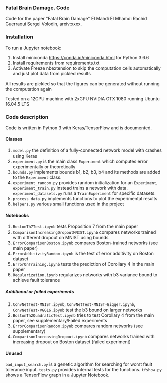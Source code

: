 ### Fatal Brain Damage. Code
Code for the paper "Fatal Brain Damage" El Mahdi El Mhamdi Rachid Guerraoui Sergei Volodin, arxiv:xxxx.

### Installation
To run a Jupyter notebook:
1. Install miniconda https://conda.io/miniconda.html for Python 3.6.6
2. Install requirements from requirements.txt
3. Activate Freeze nbextension to skip the computation cells automatically and just plot data from pickled results

All results are pickled so that the figures can be generated without running the computation again

Tested on a 12CPU machine with 2xGPU NVIDIA GTX 1080 running Ubuntu 16.04.5 LTS

### Code description
Code is written in Python 3 with Keras/TensorFlow and is documented.

#### Classes
1. `model.py` the definition of a fully-connected network model with crashes using Keras
2. `experiment.py` is the main class `Experiment` which computes error experimentally or theoretically
3. `bounds.py` implements bounds b1, b2, b3, b4 and its methods are added to the `Experiment` class.
4. `experiment_random.py` provides random initialization for an `Experiment`, `experiment_train.py` instead trains a network with data. `experiment_datasets.py` runs a `TrainExperiment` for specific datasets.
5. `process_data.py` implements functions to plot the experimental results
6. `helpers.py` various small functions used in the project

#### Notebooks
1. `BostonTh7Test.ipynb` tests Proposition 7 from the main paper
2. `ComparisonIncreasingDropoutMNIST.ipynb` compares networks trained with different dropout on MNIST using bounds
3. `ErrorComparisonBoston.ipynb` compares Boston-trained networks (see main paper)
4. `ErrorAdditivityRandom.ipynb` is the test of error additivity on Boston dataset
5. `ErrorOnTraining.ipynb` tests the prediction of Corollary 4 in the main paper
6. `Regularization.ipynb` regularizes networks with b3 variance bound to achieve fault tolerance

##### Additional or failed experiments
1. `ConvNetTest-MNIST.ipynb`, `ConvNetTest-MNIST-Bigger.ipynb`, `ConvNetTest-VGG16.ipynb` test the b3 bound on larger networks
2. `BostonTh2QuadraticTest.ipynb` tries to test Corollary 4 from the main paper, see supplementary/Failed experiments
3. `ErrorComparisonRandom.ipynb` compares random networks (see supplementary)
4. `ComparisonIncreasingDropout.ipynb` compares networks trained with increasing dropout on Boston dataset (failed experiment)

#### Unused
`bad_input_search.py` is a genetic algorithm for searching for worst fault tolerance input. `tests.py` provides internal tests for the functions. `tfshow.py` shows a TensorFlow graph in a Jupyter Notebook.
